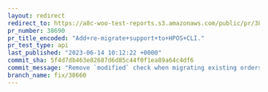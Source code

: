 ```yaml
---
layout: redirect
redirect_to: https://a8c-woo-test-reports.s3.amazonaws.com/public/pr/38690/api/index.html
pr_number: 38690
pr_title_encoded: "Add+re-migrate+support+to+HPOS+CLI."
pr_test_type: api
last_published: "2023-06-14 10:12:22 +0000"
commit_sha: 5f4d7db463e82687d6d85c44f0f1ea89a64c4df6
commit_message: "Remove `modified` check when migrating existing orders for consistency."
branch_name: fix/38660
---
```

